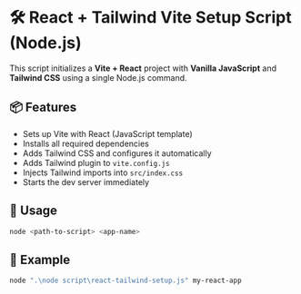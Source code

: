 # 🛠️ React + Tailwind Vite Setup Script (Node.js)

This script initializes a **Vite + React** project with **Vanilla JavaScript** and **Tailwind CSS** using a single Node.js command.

## 📦 Features

- Sets up Vite with React (JavaScript template)
- Installs all required dependencies
- Adds Tailwind CSS and configures it automatically
- Adds Tailwind plugin to `vite.config.js`
- Injects Tailwind imports into `src/index.css`
- Starts the dev server immediately

## 🚀 Usage
```bash
node <path-to-script> <app-name>
```

## 🚀 Example
```bash
node ".\node script\react-tailwind-setup.js" my-react-app
```
